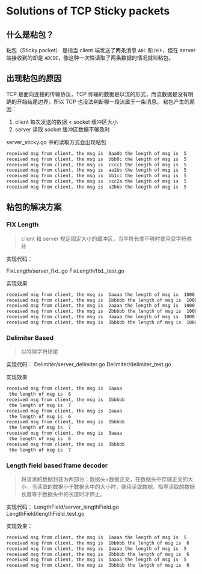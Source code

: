 # Solutions of TCP Sticky packets

## 什么是粘包？

粘包（Sticky packet） 是指当 client  端发送了两条消息 `ABC` 和 `DEF`，但在 server 端接收到的却是 `ABCDE`，像这种一次性读取了两条数据的情况就叫粘包。

## 出现粘包的原因

TCP 是面向连接的传输协议，TCP 传输的数据是以流的形式，而流数据是没有明确的开始结尾边界，所以 TCP 也没法判断哪一段流属于一条消息。
粘包产生的原因：
1. client 每次发送的数据 < socket 缓冲区大小
2. server 读取 socket 缓冲区数据不够及时

server_sticky.go 中的读取方式会出现粘包

```bash
received msg from client, the msg is  0aa0b the length of msg is  5
received msg from client, the msg is  bbb0c the length of msg is  5
received msg from client, the msg is  cccc1 the length of msg is  5
received msg from client, the msg is  aa1bb the length of msg is  5
received msg from client, the msg is  bb1cc the length of msg is  5
received msg from client, the msg is  ccc2a the length of msg is  5
received msg from client, the msg is  a2bbb the length of msg is  5
```

## 粘包的解决方案

### FIX Length

> client 和 server 规定固定大小的缓冲区，当字符长度不够时使用空字符弥补

实现代码：

FixLength/server_fixL.go
FixLength/fixL_test.go

实现效果
```bash
received msg from client, the msg is  1aaaa the length of msg is  1000
received msg from client, the msg is  1bbbbb the length of msg is  1000
received msg from client, the msg is  2aaaa the length of msg is  1000
received msg from client, the msg is  2bbbbb the length of msg is  1000
received msg from client, the msg is  3aaaa the length of msg is  1000
received msg from client, the msg is  3bbbbb the length of msg is  1000
```

### Delimiter Based

> 以特殊字符结尾

实现代码：
Delimiter/server_delimiter.go
Delimiter/delimiter_test.go

实现效果
```bash
received msg from client, the msg is  1aaaa
 the length of msg is  6
received msg from client, the msg is  1bbbbb
 the length of msg is  7
received msg from client, the msg is  2aaaa
 the length of msg is  6
received msg from client, the msg is  2bbbbb
 the length of msg is  7
received msg from client, the msg is  3aaaa
 the length of msg is  6
received msg from client, the msg is  3bbbbb
 the length of msg is  7
```

### Length field based frame decoder

> 将请求的数据封装为两部分：数据头+数据正文，在数据头中存储正文的大小，当读取的数据小于数据头中的大小时，继续读取数据，指导读取的数据长度等于数据头中的长度时才停止。

实现代码：
LengthField/server_lengthField.go
LengthField/lengthField_test.go

实现效果：
```bash
received msg from client, the msg is  1aaaa the length of msg is  5
received msg from client, the msg is  1bbbbb the length of msg is  6
received msg from client, the msg is  2aaaa the length of msg is  5
received msg from client, the msg is  2bbbbb the length of msg is  6
received msg from client, the msg is  3aaaa the length of msg is  5
received msg from client, the msg is  3bbbbb the length of msg is  6
```